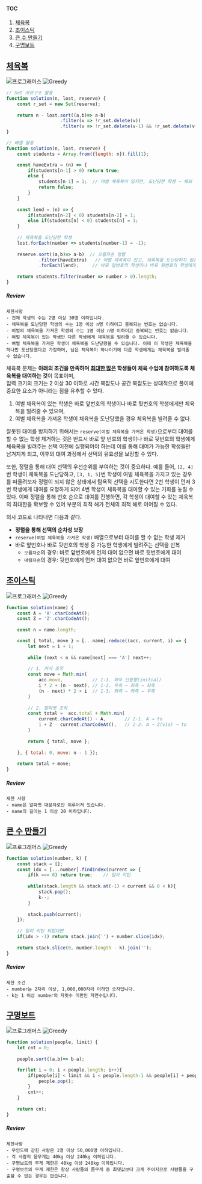 #### TOC
1. [체육복](#체육복)
1. [조이스틱](#조이스틱)
1. [큰 수 만들기](#큰-수-만들기)
1. [구명보트](#구명보트)

## [체육복](https://school.programmers.co.kr/learn/courses/30/lessons/42862)

<img src="https://img.shields.io/badge/-프로그래머스-1e2a3c" alt="프로그래머스"/> <img src="https://img.shields.io/badge/-Greedy-red" alt="Greedy"/> 

```js
// Set 자료구조 활용
function solution(n, lost, reserve) {
    const r_set = new Set(reserve);
    
    return n - lost.sort((a,b)=> a-b)
                    .filter(v => !r_set.delete(v))   
                    .filter(v => !r_set.delete(v-1) && !r_set.delete(v+1)).length;
}

// 배열 활용 
function solution(n, lost, reserve) {
    const students = Array.from({length: n}).fill(1);

    const haveExtra = (n) => {
        if(students[n-1] > 0) return true;
        else {
            students[n-1] = 1;  // 여벌 체육복이 있지만, 도난당한 학생 → 제외
            return false;
        }
    }
    
    const lend = (n) => {
        if(students[n-2] < 0) students[n-2] = 1;
        else if(students[n] < 0) students[n] = 1;
    }
    
    // 체육복을 도난당한 학생
    lost.forEach(number => students[number-1] = -1);
   
    reserve.sort((a,b)=> a-b)  // 오름차순 정렬
            .filter(haveExtra)   // 여벌 체육복이 있고, 체육복을 도난당하지 않은 학생 필터링 
            .forEach(lend);     // 바로 앞번호의 학생이나 바로 뒷번호의 학생에게 빌려줌
    
    return students.filter(number => number > 0).length;
}
```

##### Review 

```
제한사항
- 전체 학생의 수는 2명 이상 30명 이하입니다.
- 체육복을 도난당한 학생의 수는 1명 이상 n명 이하이고 중복되는 번호는 없습니다.
- 여벌의 체육복을 가져온 학생의 수는 1명 이상 n명 이하이고 중복되는 번호는 없습니다.
- 여벌 체육복이 있는 학생만 다른 학생에게 체육복을 빌려줄 수 있습니다.
- 여벌 체육복을 가져온 학생이 체육복을 도난당했을 수 있습니다. 이때 이 학생은 체육복을 하나만 도난당했다고 가정하며, 남은 체육복이 하나이기에 다른 학생에게는 체육복을 빌려줄 수 없습니다.
```

체육복 문제는 **아래의 조건을 만족하며 <u>최대한 많은</u> 학생들이 체육 수업에 참여하도록 체육복을 대여하는 것**이 목표이며,  
입력 크기의 크기는 2 이상 30 이하로 시간 복잡도나 공간 복잡도는 상대적으로 풀이에 중요한 요소가 아니라는 점을 유추할 수 있다.  

1. 여벌 체육복이 있는 학생은 바로 앞번호의 학생이나 바로 뒷번호의 학생에게만 체육복을 빌려줄 수 있으며, 
2. 여벌 체육복을 가져온 학생이 체육복을 도난당했을 경우 체육복을 빌려줄 수 없다.

잘못된 대여를 방지하기 위해서는 `reserve(여벌 체육복을 가져온 학생)`으로부터 대여를 할 수 없는 학생 제거하는 것은 반드시 바로 앞 번호의 학생이나 바로 뒷번호의 학생에게 체육복을 빌려주는 선택 이전에 실행되어야 하는데 이를 통해 대여가 가능한 학생들만 남겨지게 되고, 이후의 대여 과정에서 선택의 유효성을 보장할 수 있다. 

또한, 정렬을 통해 대여 선택의 우선순위를 부여하는 것이 중요하다. 예를 들어, `[2, 4]`번 학생이 체육복을 도난당하고, `[3, 1, 5]`번 학생이 여벌 체육복을 가지고 있는 경우를 떠올려보자 정렬이 되지 않은 상태에서 탐욕적 선택을 시도한다면 2번 학생이 먼저 3번 학생에게 대여를 요청하게 되어 4번 학생이 체육복을 대여할 수 있는 기회를 놓칠 수 있다. 이때 정렬을 통해 번호 순으로 대여를 진행하면, 각 학생이 대여할 수 있는 체육복의 최대한을 확보할 수 있어 부분의 최적 해가 전체의 최적 해로 이어질 수 있다. 

의사 코드로 나타내면 다음과 같다. 

- **정렬을 통해 선택의 순차성 보장** 
- `reserve(여벌 체육복을 가져온 학생)` 배열으로부터 대여를 할 수 없는 학생 제거
- 바로 앞번호나 바로 뒷번호의 학생 중 가능한 학생에게 빌려주는 선택을 반복
    - `오름차순`의 경우: 바로 앞번호에게 먼저 대여 없으면 바로 뒷번호에게 대여
    - `내림차순`의 경우: 뒷번호에게 먼저 대여 없으면 바로 앞번호에게 대여

## [조이스틱](https://school.programmers.co.kr/learn/courses/30/lessons/42860)

<img src="https://img.shields.io/badge/-프로그래머스-1e2a3c" alt="프로그래머스"/> <img src="https://img.shields.io/badge/-Greedy-red" alt="Greedy"/> 

```js
function solution(name) {
    const A = 'A'.charCodeAt();
    const Z = 'Z'.charCodeAt();
    
    const n = name.length;

    const { total, move } = [...name].reduce((acc, current, i) => {
        let next = i + 1;
        
        while (next < n && name[next] === 'A') next++;
        
        // 1. 커서 조작 
        const move = Math.min(
            acc.move,           // 1-1. 좌우 단방향(initial)    
            i * 2 + (n - next), // 1-2. 우측 → 좌측 → 좌측 
            (n - next) * 2 + i  // 1-3. 좌측 → 좌측 → 우측
        )
        
        // 2. 알파벳 조작
        const total =  acc.total + Math.min(
            current.charCodeAt() - A,       // 2-1. A → to
            1 + Z - current.charCodeAt(),   // 2-2. A → Z(via) → to
        )
                
        return { total, move };
                                        
    }, { total: 0, move: n - 1 });
    
    return total + move;   
}
```

##### Review 

```
제한 사항
- name은 알파벳 대문자로만 이루어져 있습니다.
- name의 길이는 1 이상 20 이하입니다.
```

## [큰 수 만들기](https://school.programmers.co.kr/learn/courses/30/lessons/42883)

<img src="https://img.shields.io/badge/-프로그래머스-1e2a3c" alt="프로그래머스"/> <img src="https://img.shields.io/badge/-Greedy-red" alt="Greedy"/> 

```js
function solution(number, k) {
    const stack = [];
    const idx = [...number].findIndex(current => {
        if(k === 0) return true;    // 얼리 리턴
        
        while(stack.length && stack.at(-1) < current && 0 < k){
            stack.pop();
            k--;
        }
        
        stack.push(current);
    });
  
    // 얼리 리턴 되었다면
    if(idx > -1) return stack.join('') + number.slice(idx);
    
    return stack.slice(0, number.length - k).join('');
}
```

##### Review 

```
제한 조건
- number는 2자리 이상, 1,000,000자리 이하인 숫자입니다.
- k는 1 이상 number의 자릿수 미만인 자연수입니다.
```

## [구명보트](https://school.programmers.co.kr/learn/courses/30/lessons/42885)

<img src="https://img.shields.io/badge/-프로그래머스-1e2a3c" alt="프로그래머스"/> <img src="https://img.shields.io/badge/-Greedy-red" alt="Greedy"/> 

```js
function solution(people, limit) {
    let cnt = 0;
    
    people.sort((a,b)=> b-a);

    for(let i = 0; i < people.length; i++){    
        if(people[i] < limit && i < people.length-1 && people[i] + people.at(-1) <= limit){
            people.pop();
        } 
        cnt++;
    }
    
    return cnt;
}
```

##### Review 

```
제한사항
- 무인도에 갇힌 사람은 1명 이상 50,000명 이하입니다.
- 각 사람의 몸무게는 40kg 이상 240kg 이하입니다.
- 구명보트의 무게 제한은 40kg 이상 240kg 이하입니다.
- 구명보트의 무게 제한은 항상 사람들의 몸무게 중 최댓값보다 크게 주어지므로 사람들을 구출할 수 없는 경우는 없습니다.
```
